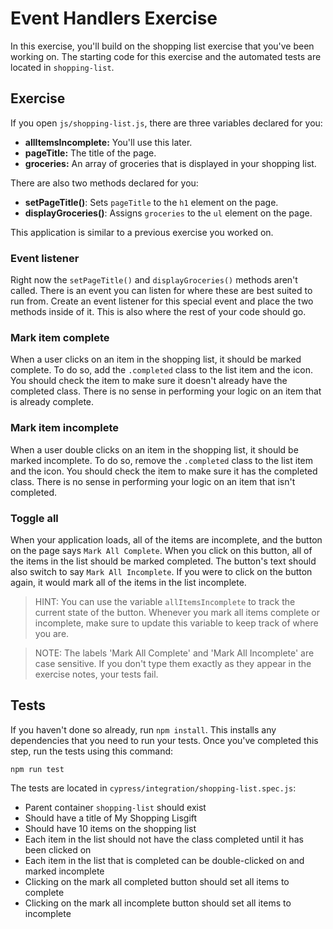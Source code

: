 # Event Handlers Exercise

In this exercise, you'll build on the shopping list exercise that you've been working on. The starting code for this exercise and the automated tests are located in `shopping-list`.

## Exercise

If you open `js/shopping-list.js`, there are three variables declared for you:

* **allItemsIncomplete:** You'll use this later.
* **pageTitle:** The title of the page.
* **groceries:** An array of groceries that is displayed in your shopping list.

There are also two methods declared for you:

* **setPageTitle()**: Sets `pageTitle` to the `h1` element on the page.
* **displayGroceries()**: Assigns `groceries` to the `ul` element on the page.

This application is similar to a previous exercise you worked on.

### Event listener

Right now the `setPageTitle()` and `displayGroceries()` methods aren't called. There is an event you can listen for where these are best suited to run from. Create an event listener for this special event and place the two methods inside of it. This is also where the rest of your code should go.

### Mark item complete

When a user clicks on an item in the shopping list, it should be marked complete. To do so, add the `.completed` class to the list item and the icon. You should check the item to make sure it doesn't already have the completed class. There is no sense in performing your logic on an item that is already complete.

### Mark item incomplete

When a user double clicks on an item in the shopping list, it should be marked incomplete. To do so, remove the `.completed` class to the list item and the icon. You should check the item to make sure it has the completed class. There is no sense in performing your logic on an item that isn't completed.

### Toggle all

When your application loads, all of the items are incomplete, and the button on the page says `Mark All Complete`. When you click on this button, all of the items in the list should be marked completed. The button's text should also switch to say `Mark All Incomplete`. If you were to click on the button again, it would mark all of the items in the list incomplete.

> HINT: You can use the variable `allItemsIncomplete` to track the current state of the button. Whenever you mark all items complete or incomplete, make sure to update this variable to keep track of where you are.

> NOTE: The labels 'Mark All Complete' and 'Mark All Incomplete' are case sensitive. If you don't type them exactly as they appear in the exercise notes, your tests fail.

## Tests

If you haven't done so already, run `npm install`. This installs any dependencies that you need to run your tests. Once you've completed this step, run the tests using this command:

```
npm run test
```

The tests are located in `cypress/integration/shopping-list.spec.js`:

* Parent container `shopping-list` should exist
* Should have a title of My Shopping Lisgift
* Should have 10 items on the shopping list
* Each item in the list should not have the class completed until it has been clicked on
* Each item in the list that is completed can be double-clicked on and marked incomplete
* Clicking on the mark all completed button should set all items to complete
* Clicking on the mark all incomplete button should set all items to incomplete
